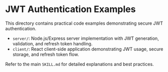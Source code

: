 # JWT Authentication Examples

This directory contains practical code examples demonstrating secure JWT authentication.

- `server/`: Node.js/Express server implementation with JWT generation, validation, and refresh token handling.
- `client/`: React client-side application demonstrating JWT usage, secure storage, and refresh token flow.

Refer to the main `SKILL.md` for detailed explanations and best practices.